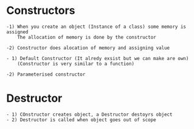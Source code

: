 # Constructors
    -1) When you create an object (Instance of a class) some memory is assigned
        The allocation of memory is done by the constructor 

    -2) Constructor does alocation of memory and assigning value 

    - 1) Default Constructor (It alredy exsist but we can make are own)
        (Constructor is very similar to a function)

    -2) Parameterised constructor




# Destructor
    - 1) COnstructor creates object, a Destructor destoyrs object 
    - 2) Destructor is called when object goes out of scope